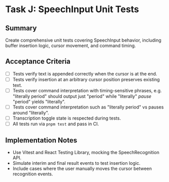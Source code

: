 <!-- Codex task derived from Task J in TASKS.md -->
# Task J: SpeechInput Unit Tests

## Summary
Create comprehensive unit tests covering SpeechInput behavior, including buffer insertion logic, cursor movement, and command timing.

## Acceptance Criteria
- [ ] Tests verify text is appended correctly when the cursor is at the end.
- [ ] Tests verify insertion at an arbitrary cursor position preserves existing text.
- [ ] Tests cover command interpretation with timing-sensitive phrases, e.g. "literally period" should output just "period" while "literally" *pause* "period" yields "literally".
- [ ] Tests cover command interpretation such as "literally period" vs pauses around "literally".
- [ ] Transcription toggle state is respected during tests.
- [ ] All tests run via `pnpm test` and pass in CI.

## Implementation Notes
- Use Vitest and React Testing Library, mocking the SpeechRecognition API.
- Simulate interim and final result events to test insertion logic.
- Include cases where the user manually moves the cursor between recognition events.
